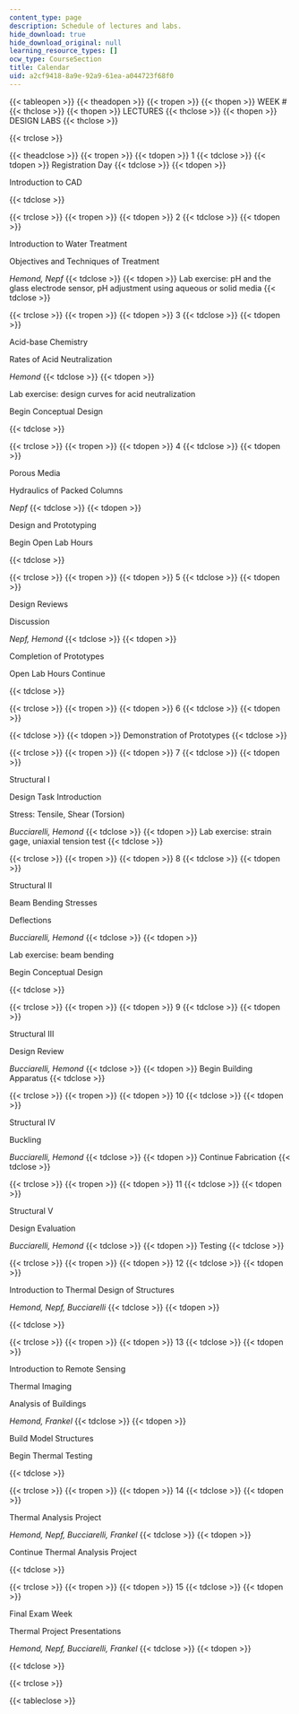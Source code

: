 ```yaml
---
content_type: page
description: Schedule of lectures and labs.
hide_download: true
hide_download_original: null
learning_resource_types: []
ocw_type: CourseSection
title: Calendar
uid: a2cf9418-8a9e-92a9-61ea-a044723f68f0
---
```


{{< tableopen >}}
{{< theadopen >}}
{{< tropen >}}
{{< thopen >}}
WEEK #
{{< thclose >}}
{{< thopen >}}
LECTURES
{{< thclose >}}
{{< thopen >}}
DESIGN LABS
{{< thclose >}}

{{< trclose >}}

{{< theadclose >}}
{{< tropen >}}
{{< tdopen >}}
1
{{< tdclose >}}
{{< tdopen >}}
Registration Day
{{< tdclose >}}
{{< tdopen >}}


Introduction to CAD


{{< tdclose >}}

{{< trclose >}}
{{< tropen >}}
{{< tdopen >}}
2
{{< tdclose >}}
{{< tdopen >}}


Introduction to Water Treatment

Objectives and Techniques of Treatment

_Hemond, Nepf_
{{< tdclose >}}
{{< tdopen >}}
Lab exercise: pH and the glass electrode sensor, pH adjustment using aqueous or solid media
{{< tdclose >}}

{{< trclose >}}
{{< tropen >}}
{{< tdopen >}}
3
{{< tdclose >}}
{{< tdopen >}}


Acid-base Chemistry

Rates of Acid Neutralization

_Hemond_
{{< tdclose >}}
{{< tdopen >}}


Lab exercise: design curves for acid neutralization

Begin Conceptual Design


{{< tdclose >}}

{{< trclose >}}
{{< tropen >}}
{{< tdopen >}}
4
{{< tdclose >}}
{{< tdopen >}}


Porous Media

Hydraulics of Packed Columns

_Nepf_
{{< tdclose >}}
{{< tdopen >}}


Design and Prototyping

Begin Open Lab Hours


{{< tdclose >}}

{{< trclose >}}
{{< tropen >}}
{{< tdopen >}}
5
{{< tdclose >}}
{{< tdopen >}}


Design Reviews

Discussion

_Nepf, Hemond_
{{< tdclose >}}
{{< tdopen >}}


Completion of Prototypes

Open Lab Hours Continue


{{< tdclose >}}

{{< trclose >}}
{{< tropen >}}
{{< tdopen >}}
6
{{< tdclose >}}
{{< tdopen >}}

{{< tdclose >}}
{{< tdopen >}}
Demonstration of Prototypes
{{< tdclose >}}

{{< trclose >}}
{{< tropen >}}
{{< tdopen >}}
7
{{< tdclose >}}
{{< tdopen >}}


Structural I

Design Task Introduction

Stress: Tensile, Shear (Torsion)

_Bucciarelli, Hemond_
{{< tdclose >}}
{{< tdopen >}}
Lab exercise: strain gage, uniaxial tension test
{{< tdclose >}}

{{< trclose >}}
{{< tropen >}}
{{< tdopen >}}
8
{{< tdclose >}}
{{< tdopen >}}


Structural II

Beam Bending Stresses

Deflections

_Bucciarelli, Hemond_
{{< tdclose >}}
{{< tdopen >}}


Lab exercise: beam bending

Begin Conceptual Design


{{< tdclose >}}

{{< trclose >}}
{{< tropen >}}
{{< tdopen >}}
9
{{< tdclose >}}
{{< tdopen >}}


Structural III

Design Review

_Bucciarelli, Hemond_
{{< tdclose >}}
{{< tdopen >}}
Begin Building Apparatus
{{< tdclose >}}

{{< trclose >}}
{{< tropen >}}
{{< tdopen >}}
10
{{< tdclose >}}
{{< tdopen >}}


Structural IV

Buckling

_Bucciarelli, Hemond_
{{< tdclose >}}
{{< tdopen >}}
Continue Fabrication
{{< tdclose >}}

{{< trclose >}}
{{< tropen >}}
{{< tdopen >}}
11
{{< tdclose >}}
{{< tdopen >}}


Structural V

Design Evaluation

_Bucciarelli, Hemond_
{{< tdclose >}}
{{< tdopen >}}
Testing
{{< tdclose >}}

{{< trclose >}}
{{< tropen >}}
{{< tdopen >}}
12
{{< tdclose >}}
{{< tdopen >}}


Introduction to Thermal Design of Structures

_Hemond, Nepf, Bucciarelli_
{{< tdclose >}}
{{< tdopen >}}

{{< tdclose >}}

{{< trclose >}}
{{< tropen >}}
{{< tdopen >}}
13
{{< tdclose >}}
{{< tdopen >}}


Introduction to Remote Sensing

Thermal Imaging

Analysis of Buildings

_Hemond, Frankel_
{{< tdclose >}}
{{< tdopen >}}


Build Model Structures

Begin Thermal Testing


{{< tdclose >}}

{{< trclose >}}
{{< tropen >}}
{{< tdopen >}}
14
{{< tdclose >}}
{{< tdopen >}}


Thermal Analysis Project

_Hemond, Nepf, Bucciarelli, Frankel_
{{< tdclose >}}
{{< tdopen >}}


Continue Thermal Analysis Project


{{< tdclose >}}

{{< trclose >}}
{{< tropen >}}
{{< tdopen >}}
15
{{< tdclose >}}
{{< tdopen >}}


Final Exam Week

Thermal Project Presentations

_Hemond, Nepf, Bucciarelli, Frankel_
{{< tdclose >}}
{{< tdopen >}}

{{< tdclose >}}

{{< trclose >}}

{{< tableclose >}}